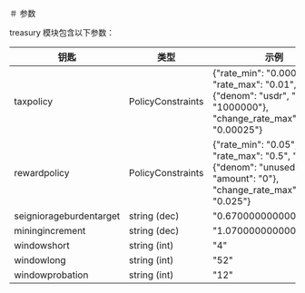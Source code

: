 <!--
国库：6
-->

＃ 参数

treasury 模块包含以下参数：

| 钥匙 | 类型 | 示例 |
|-------------------------|-------------------|------------------------|
| taxpolicy               | PolicyConstraints | {"rate_min": "0.0005", "rate_max": "0.01", "cap": {"denom": "usdr", "amount": "1000000"}, "change_rate_max": "0.00025"} |
| rewardpolicy            | PolicyConstraints | {"rate_min": "0.05", "rate_max": "0.5", "cap": {"denom": "unused", "amount": "0"}, "change_rate_max": "0.025"} |
| seigniorageburdentarget | string (dec)      | "0.670000000000000000" |
| miningincrement         | string (dec)      | "1.070000000000000000" |
| windowshort             | string (int)      | "4"                    |
| windowlong              | string (int)      | "52"                   |
| windowprobation         | string (int)      | "12"                   |
